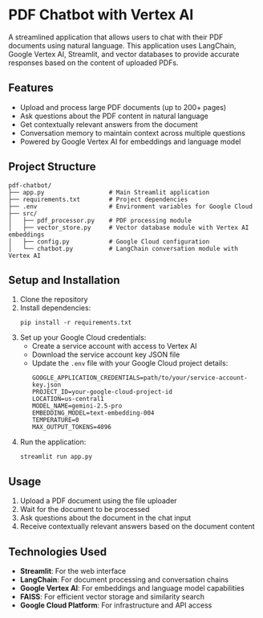 # PDF Chatbot with Vertex AI

A streamlined application that allows users to chat with their PDF documents using natural language. This application uses LangChain, Google Vertex AI, Streamlit, and vector databases to provide accurate responses based on the content of uploaded PDFs.

## Features

- Upload and process large PDF documents (up to 200+ pages)
- Ask questions about the PDF content in natural language
- Get contextually relevant answers from the document
- Conversation memory to maintain context across multiple questions
- Powered by Google Vertex AI for embeddings and language model

## Project Structure

```
pdf-chatbot/
├── app.py                  # Main Streamlit application
├── requirements.txt        # Project dependencies
├── .env                    # Environment variables for Google Cloud
├── src/
│   ├── pdf_processor.py    # PDF processing module
│   ├── vector_store.py     # Vector database module with Vertex AI embeddings
│   ├── config.py           # Google Cloud configuration
│   └── chatbot.py          # LangChain conversation module with Vertex AI
```

## Setup and Installation

1. Clone the repository
2. Install dependencies:
   ```
   pip install -r requirements.txt
   ```
3. Set up your Google Cloud credentials:
   - Create a service account with access to Vertex AI
   - Download the service account key JSON file
   - Update the `.env` file with your Google Cloud project details:
     ```
     GOOGLE_APPLICATION_CREDENTIALS=path/to/your/service-account-key.json
     PROJECT_ID=your-google-cloud-project-id
     LOCATION=us-central1
     MODEL_NAME=gemini-2.5-pro
     EMBEDDING_MODEL=text-embedding-004
     TEMPERATURE=0
     MAX_OUTPUT_TOKENS=4096
     ```
4. Run the application:
   ```
   streamlit run app.py
   ```

## Usage

1. Upload a PDF document using the file uploader
2. Wait for the document to be processed
3. Ask questions about the document in the chat input
4. Receive contextually relevant answers based on the document content

## Technologies Used

- **Streamlit**: For the web interface
- **LangChain**: For document processing and conversation chains
- **Google Vertex AI**: For embeddings and language model capabilities
- **FAISS**: For efficient vector storage and similarity search
- **Google Cloud Platform**: For infrastructure and API access